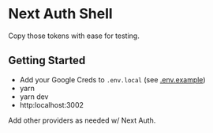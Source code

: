 # Next Auth Shell

Copy those tokens with ease for testing.

## Getting Started

- Add your Google Creds to `.env.local` (see [.env.example](./.env.example))
- yarn
- yarn dev
- http:localhost:3002

Add other providers as needed w/ Next Auth.
